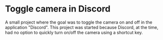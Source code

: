 # Toggle camera in Discord
A small project where the goal was to toggle the camera on and off in the application "Discord". 
This project was started because Discord, at the time, had no option to quickly turn on/off the camera using a shortcut key.

